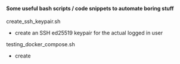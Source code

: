 #### Some useful bash scripts / code snippets to automate boring stuff

create_ssh_keypair.sh
- create an SSH ed25519 keypair for the actual logged in user



testing_docker_compose.sh
- create 

